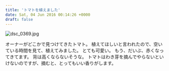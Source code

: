 ```yaml
---
title: 'トマトを植えました'
date: Sat, 04 Jun 2016 00:14:26 +0000
draft: false
---
```


![dsc_0369.jpg](//cafe-cooks.com/images/2016/06/dsc_0369-e1464998976765-576x1024.jpg)

オーナーがどこかで見つけてきたトマト。 植えてほしいと言われたので、空いている時間を見て、植えてみました。 とても可愛い。 もう、だいぶ、赤くなってきてます。 背は高くならないそうな。 トマトはわき芽を摘んでやらないといけないのですが、摘むと、とってもいい香りがします。
